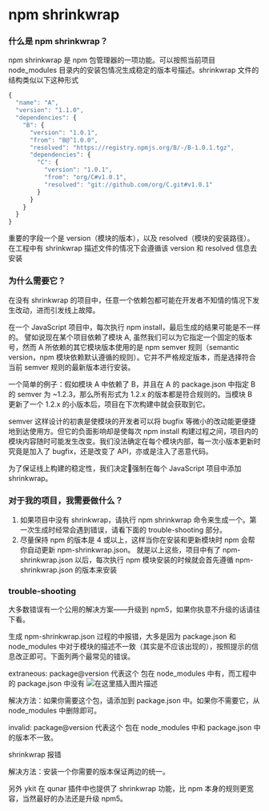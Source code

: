 # npm shrinkwrap

### 什么是 npm shrinkwrap？

npm shrinkwrap 是 npm 包管理器的一项功能。可以按照当前项目 node_modules 目录内的安装包情况生成稳定的版本号描述。shrinkwrap 文件的结构类似以下这种形式

```js
{
  "name": "A",
  "version": "1.1.0",
  "dependencies": {
    "B": {
      "version": "1.0.1",
      "from": "B@^1.0.0",
      "resolved": "https://registry.npmjs.org/B/-/B-1.0.1.tgz",
      "dependencies": {
        "C": {
          "version": "1.0.1",
          "from": "org/C#v1.0.1",
          "resolved": "git://github.com/org/C.git#v1.0.1"
        }
      }
    }
  }
}
```
重要的字段一个是 version（模块的版本），以及 resolved（模块的安装路径）。在工程中有 shrinkwrap 描述文件的情况下会遵循该 version 和 resolved 信息去安装

### 为什么需要它？

在没有 shrinkwrap 的项目中，任意一个依赖包都可能在开发者不知情的情况下发生改动，进而引发线上故障。

在一个 JavaScript 项目中，每次执行 npm install，最后生成的结果可能是不一样的。 譬如说现在某个项目依赖了模块 A, 虽然我们可以为它指定一个固定的版本号，然而 A 所依赖的其它模块版本使用的是 npm semver 规则（semantic version，npm 模块依赖默认遵循的规则）。它并不严格规定版本，而是选择符合当前 semver 规则的最新版本进行安装。

一个简单的例子：假如模块 A 中依赖了 B，并且在 A 的 package.json 中指定 B 的 semver 为 ~1.2.3，那么所有形式为 1.2.x 的版本都是符合规则的。当模块 B 更新了一个 1.2.x 的小版本后，项目在下次构建中就会获取到它。

semver 这样设计的初衷是使模块的开发者可以将 bugfix 等微小的改动能更便捷地到达使用方。但它的负面影响却是使每次 npm install 构建过程之间，项目内的模块内容随时可能发生改变。我们没法确定在每个模块内部，每一次小版本更新时究竟是加入了 bugfix，还是改变了 API，亦或是注入了恶意代码。

为了保证线上构建的稳定性，我们决定强制在每个 JavaScript 项目中添加 shrinkwrap。

### 对于我的项目，我需要做什么？

1. 如果项目中没有 shrinkwrap，请执行 npm shrinkwrap 命令来生成一个。第一次生成时经常会遇到错误，请看下面的 trouble-shooting 部分。
2. 尽量保持 npm 的版本是 4 或以上，这样当你在安装和更新模块时 npm 会帮你自动更新 npm-shrinkwrap.json。
就是以上这些，项目中有了 npm-shrinkwrap.json 以后，每次执行 npm 模块安装的时候就会首先遵循 npm-shrinkwrap.json 的版本来安装

### trouble-shooting
大多数错误有一个公用的解决方案——升级到 npm5，如果你执意不升级的话请往下看。

生成 npm-shrinkwrap.json 过程的中报错，大多是因为 package.json 和 node_modules 中对于模块的描述不一致（其实是不应该出现的），按照提示的信息改正即可。下面列两个最常见的错误。

extraneous: package@version
代表这个 包在 node_modules 中有，而工程中的 package.json 中没有
![在这里插入图片描述](https://img-blog.csdnimg.cn/20190903202714432.png)

解决方法：如果你需要这个包，请添加到 package.json 中。如果你不需要它，从 node_modules 中删除即可。

invalid: package@version
代表这个 包在 node_modules 中和 package.json 中的版本不一致。

shrinkwrap 报错

解决方法：安装一个你需要的版本保证两边的统一。

另外 ykit 在 qunar 插件中也提供了 shrinkwrap 功能，比 npm 本身的规则更宽容，当然最好的办法还是升级 npm5。
